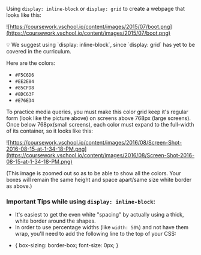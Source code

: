 Using `display: inline-block` or `display: grid` to create a webpage that looks like this:

![https://coursework.vschool.io/content/images/2015/07/boot.png](https://coursework.vschool.io/content/images/2015/07/boot.png)

<aside>
💡 We suggest using `display: inline-block`, since `display: grid` has yet to be covered in the curriculum.

</aside>

Here are the colors:

- `#F5C6D6`
- `#EE2E84`
- `#85CFD8`
- `#8DC63F`
- `#E76E34`

To practice media queries, you must make this color grid keep it's regular form (look like the picture above) on screens above 768px (large screens). Once below 768px(small screens), each color must expand to the full-width of its container, so it looks like this:

![https://coursework.vschool.io/content/images/2016/08/Screen-Shot-2016-08-15-at-1-34-18-PM.png](https://coursework.vschool.io/content/images/2016/08/Screen-Shot-2016-08-15-at-1-34-18-PM.png)

(This image is zoomed out so as to be able to show all the colors. Your boxes will remain the same height and space apart/same size white border as above.)

### Important Tips while using `display: inline-block`**:**

- It's easiest to get the even white "spacing" by actually using a thick, white border around the shapes.
- In order to use percentage widths (like `width: 50%`) and not have them wrap, you'll need to add the following line to the top of your CSS:

* {
    box-sizing: border-box;
    font-size: 0px;
}